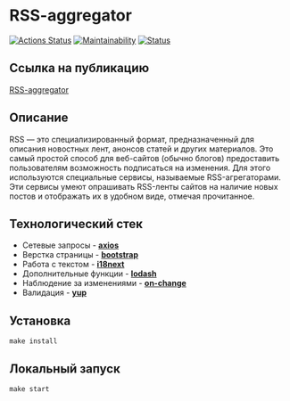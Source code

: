 # RSS-aggregator

[![Actions Status](https://github.com/IvanSavDev/frontend-project-lvl3/workflows/hexlet-check/badge.svg)](https://github.com/IvanSavDev/frontend-project-lvl3/actions)
[![Maintainability](https://api.codeclimate.com/v1/badges/e98f78163a22c09a33cb/maintainability)](https://codeclimate.com/github/IvanSavDev/frontend-project-lvl3/maintainability)
[![Status](https://github.com/IvanSavDev/frontend-project-lvl3/actions/workflows/project-lvl3-check.yml/badge.svg)](https://github.com/IvanSavDev/frontend-project-lvl3/actions/workflows/project-lvl3-check.yml)

## Ссылка на публикацию

[RSS-aggregator](https://frontend-project-lvl3-umber-seven.vercel.app/)

## Описание

RSS — это специализированный формат, предназначенный для описания новостных лент, анонсов статей и других материалов. Это самый простой способ для веб-сайтов (обычно блогов) предоставить пользователям возможность подписаться на изменения. Для этого используются специальные сервисы, называемые RSS-агрегаторами. Эти сервисы умеют опрашивать RSS-ленты сайтов на наличие новых постов и отображать их в удобном виде, отмечая прочитанное.

## Технологический стек
- Сетевые запросы - **[axios](https://github.com/axios/axios)**
- Верстка страницы - **[bootstrap](https://getbootstrap.com)**
- Работа с текстом - **[i18next](https://www.i18next.com)**
- Дополнительные функции - **[lodash](https://lodash.com)**
- Наблюдение за изменениями - **[on-change](https://github.com/sindresorhus/on-change)**
- Валидация - **[yup](https://github.com/jquense/yup)** 

## Установка

```
make install
```

## Локальный запуск

```
make start
```
